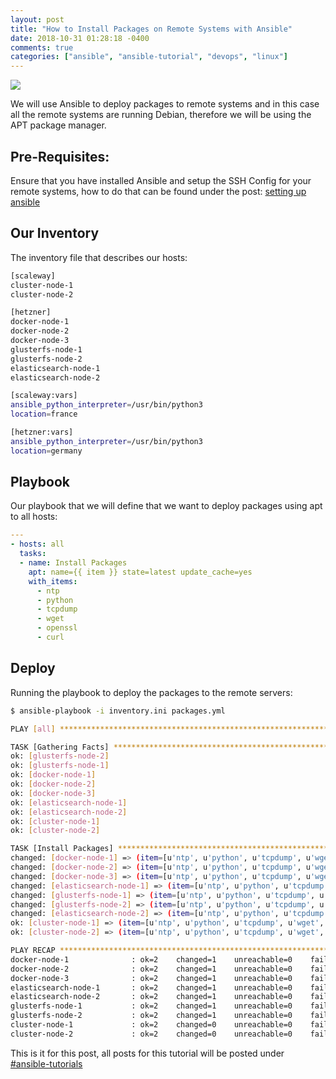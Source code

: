 ```yaml
---
layout: post
title: "How to Install Packages on Remote Systems with Ansible"
date: 2018-10-31 01:28:18 -0400
comments: true
categories: ["ansible", "ansible-tutorial", "devops", "linux"] 
---
```


![](https://res.cloudinary.com/rbekker/image/upload/v1531083331/ansible_tojf8l.png)

We will use Ansible to deploy packages to remote systems and in this case all the remote systems are running Debian, therefore we will be using the APT package manager.

## Pre-Requisites:

Ensure that you have installed Ansible and setup the SSH Config for your remote systems, how to do that can be found under the post: [setting up ansible](https://blog.ruanbekker.com/blog/2018/07/08/getting-started-with-ansible-on-ubuntu/)

## Our Inventory

The inventory file that describes our hosts:

```bash inventory.ini
[scaleway]
cluster-node-1
cluster-node-2

[hetzner]
docker-node-1
docker-node-2
docker-node-3
glusterfs-node-1
glusterfs-node-2
elasticsearch-node-1
elasticsearch-node-2

[scaleway:vars]
ansible_python_interpreter=/usr/bin/python3
location=france

[hetzner:vars]
ansible_python_interpreter=/usr/bin/python3
location=germany
```

## Playbook

Our playbook that we will define that we want to deploy packages using apt to all hosts:

```yaml packages.yml
---
- hosts: all
  tasks:
  - name: Install Packages
    apt: name={{ item }} state=latest update_cache=yes
    with_items:
      - ntp
      - python
      - tcpdump
      - wget
      - openssl
      - curl
```

## Deploy

Running the playbook to deploy the packages to the remote servers:

```bash
$ ansible-playbook -i inventory.ini packages.yml

PLAY [all] ***********************************************************************************************************************************************************************************************

TASK [Gathering Facts] ***********************************************************************************************************************************************************************************
ok: [glusterfs-node-2]
ok: [glusterfs-node-1]
ok: [docker-node-1]
ok: [docker-node-2]
ok: [docker-node-3]
ok: [elasticsearch-node-1]
ok: [elasticsearch-node-2]
ok: [cluster-node-1]
ok: [cluster-node-2]

TASK [Install Packages] **********************************************************************************************************************************************************************************
changed: [docker-node-1] => (item=[u'ntp', u'python', u'tcpdump', u'wget', u'openssl', u'curl'])
changed: [docker-node-2] => (item=[u'ntp', u'python', u'tcpdump', u'wget', u'openssl', u'curl'])
changed: [docker-node-3] => (item=[u'ntp', u'python', u'tcpdump', u'wget', u'openssl', u'curl'])
changed: [elasticsearch-node-1] => (item=[u'ntp', u'python', u'tcpdump', u'wget', u'openssl', u'curl'])
changed: [glusterfs-node-1] => (item=[u'ntp', u'python', u'tcpdump', u'wget', u'openssl', u'curl'])
changed: [glusterfs-node-2] => (item=[u'ntp', u'python', u'tcpdump', u'wget', u'openssl', u'curl'])
changed: [elasticsearch-node-2] => (item=[u'ntp', u'python', u'tcpdump', u'wget', u'openssl', u'curl'])
ok: [cluster-node-1] => (item=[u'ntp', u'python', u'tcpdump', u'wget', u'openssl', u'curl'])
ok: [cluster-node-2] => (item=[u'ntp', u'python', u'tcpdump', u'wget', u'openssl', u'curl'])

PLAY RECAP ***********************************************************************************************************************************************************************************************
docker-node-1              : ok=2    changed=1    unreachable=0    failed=0
docker-node-2              : ok=2    changed=1    unreachable=0    failed=0
docker-node-3              : ok=2    changed=1    unreachable=0    failed=0
elasticsearch-node-1       : ok=2    changed=1    unreachable=0    failed=0
elasticsearch-node-2       : ok=2    changed=1    unreachable=0    failed=0
glusterfs-node-1           : ok=2    changed=1    unreachable=0    failed=0
glusterfs-node-2           : ok=2    changed=1    unreachable=0    failed=0
cluster-node-1             : ok=2    changed=0    unreachable=0    failed=0
cluster-node-2             : ok=2    changed=0    unreachable=0    failed=0
```

This is it for this post, all posts for this tutorial will be posted under [#ansible-tutorials](http://blog.ruanbekker.com/blog/categories/ansible-tutorial)

